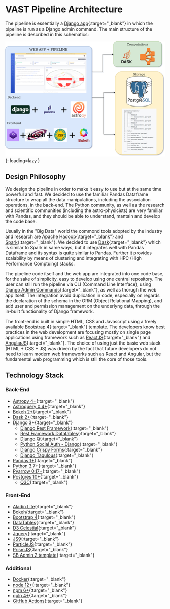 # VAST Pipeline Architecture

The pipeline is essentially a [Django app](https://www.djangoproject.com/){:target="_blank"} in which the pipeline is run as a Django admin command. The main structure of the pipeline is described in this schematics:

![!VAST Pipeline Stack](../img/vast_pipeline_architecture.png){: loading=lazy }

## Design Philosophy

We design the pipeline in order to make it easy to use but at the same time powerful and fast. We decided to use the familiar Pandas Dataframe structure to wrap all the data manipulations, including the association operations, in the back-end. The Python community, as well as the research and scientific communities (including the astro-physicists) are very familiar with Pandas, and they should be able to understand, mantain and develop the code base.

Usually in the "Big Data" world the commond tools adopted by the industry and research are [Apache Hadoop](https://hadoop.apache.org/){:target="_blank"} and [Spark](https://spark.apache.org/){:target="_blank"}. We decided to use [Dask](https://dask.org/){:target="_blank"} which is similar to Spark in same ways, but it integrates well with Pandas Dataframe and its syntax is quite similar to Pandas. Further it provides scalability by means of clustering and integrating with HPC (High Performance Comptuing) stacks.

The pipeline code itself and the web app are integrated into one code base, for the sake of simplicity, easy to develop using one central repository. The user can still run the pipeline via CLI (Command Line Interface), using [Django Admin Commands](https://docs.djangoproject.com/en/3.1/howto/custom-management-commands/){:target="_blank"}, as well as thorugh the web app itself. The integration avoid duplication in code, especially on regards the declaration of the schema in the ORM (Object Relational Mapping), and add user and permission management on the underlyng data, through the in-built functionality of Django framework.

The front-end is built in simple HTML, CSS and Javascript using a freely available [Bootstrap 4](https://getbootstrap.com/docs/4.0/getting-started/introduction/){:target="_blank"} template. The developers know best practices in the web development are focusing mostly on single page applications using framework such as [ReactJS](https://reactjs.org/){:target="_blank"} and [AngularJS](https://angular.io/){:target="_blank"}. The choice of using just the basic web stack (HTML + CSS + JS) was driven by the fact that future developers do not need to learn modern web frameworks such as React and Angular, but the fundamental web programming which is still the core of those tools.


## Technology Stack

### Back-End

* [Astropy 4+](https://www.astropy.org/){:target="_blank"}
* [Astroquery 0.4+](https://astroquery.readthedocs.io/en/latest/){:target="_blank"}
* [Bokeh 2+](https://docs.bokeh.org/en/latest/index.html){:target="_blank"}
* [Dask 2+](https://dask.org/){:target="_blank"}
* [Django 3+](https://www.djangoproject.com/){:target="_blank"}
  * [Django Rest Framework](https://www.django-rest-framework.org/){:target="_blank"}
  * [Rest Framework Datatables](https://django-rest-framework-datatables.readthedocs.io/en/latest/){:target="_blank"}
  * [Django Q](https://django-q.readthedocs.io/en/latest/){:target="_blank"}
  * [Python Social Auth - Django](https://github.com/python-social-auth/social-app-django){:target="_blank"}
  * [Django Crispy Forms](https://django-crispy-forms.readthedocs.io/en/latest/index.html){:target="_blank"}
  * [Django Tagulous](https://github.com/radiac/django-tagulous){:target="_blank"}
* [Pandas 1+](https://pandas.pydata.org/){:target="_blank"}
* [Python 3.7+](https://www.python.org/){:target="_blank"}
* [Pyarrow 0.17+](https://arrow.apache.org/docs/python/install.html){:target="_blank"}
* [Postgres 10+](https://www.postgresql.org/){:target="_blank"}
  * [Q3C](https://github.com/segasai/q3c){:target="_blank"}

### Front-End

* [Aladin Lite](https://aladin.u-strasbg.fr/AladinLite/){:target="_blank"}
* [Bokeh](https://docs.bokeh.org/en/latest/index.html){:target="_blank"}
* [Bootstrap 4](https://getbootstrap.com/docs/4.0/getting-started/introduction/){:target="_blank"}
* [DataTables](https://datatables.net/){:target="_blank"}
* [D3 Celestial](https://github.com/ofrohn/d3-celestial){:target="_blank"}
* [Jquery](https://jquery.com/){:target="_blank"}
* [JS9](https://js9.si.edu/){:target="_blank"}
* [ParticleJS](https://vincentgarreau.com/particles.js/){:target="_blank"}
* [PrismJS](https://prismjs.com/){:target="_blank"}
* [SB Admin 2 template](https://github.com/StartBootstrap/startbootstrap-sb-admin-2){:target="_blank"}

### Additional

* [Docker](https://www.docker.com/){:target="_blank"}
* [node 12+](https://nodejs.org/en/){:target="_blank"}
* [npm 6+](https://www.npmjs.com/){:target="_blank"}
* [gulp 4+](https://gulpjs.com/){:target="_blank"}
* [GitHub Actions](https://github.com/features/actions){:target="_blank"}
